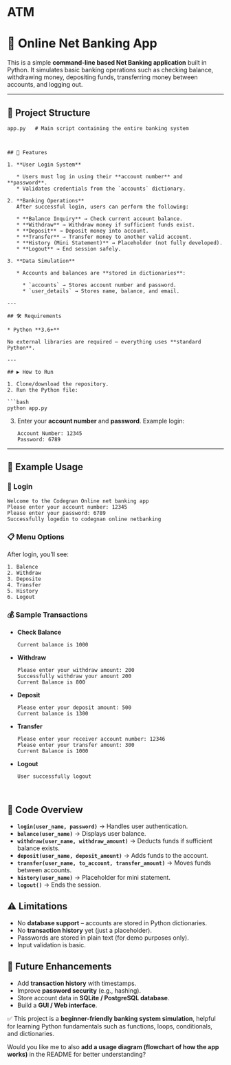 # ATM

# 🏦 Online Net Banking App

This is a simple **command-line based Net Banking application** built in Python. It simulates basic banking operations such as checking balance, withdrawing money, depositing funds, transferring money between accounts, and logging out.

---

## 📂 Project Structure

```
app.py   # Main script containing the entire banking system



## 🚀 Features

1. **User Login System**

   * Users must log in using their **account number** and **password**.
   * Validates credentials from the `accounts` dictionary.

2. **Banking Operations**
   After successful login, users can perform the following:

   * **Balance Inquiry** → Check current account balance.
   * **Withdraw** → Withdraw money if sufficient funds exist.
   * **Deposit** → Deposit money into account.
   * **Transfer** → Transfer money to another valid account.
   * **History (Mini Statement)** → Placeholder (not fully developed).
   * **Logout** → End session safely.

3. **Data Simulation**

   * Accounts and balances are **stored in dictionaries**:

     * `accounts` → Stores account number and password.
     * `user_details` → Stores name, balance, and email.

---

## 🛠️ Requirements

* Python **3.6+**

No external libraries are required – everything uses **standard Python**.

---

## ▶️ How to Run

1. Clone/download the repository.
2. Run the Python file:

```bash
python app.py
```

3. Enter your **account number** and **password**.
   Example login:

   ```
   Account Number: 12345
   Password: 6789
   ```

---

## 📖 Example Usage

### 🔑 Login

```text
Welcome to the Codegnan Online net banking app
Please enter your account number: 12345
Please enter your password: 6789
Successfully logedin to codegnan online netbanking
```

### 📋 Menu Options

After login, you’ll see:

```
1. Balence
2. Withdraw
3. Deposite
4. Transfer
5. History
6. Logout
```

### 💰 Sample Transactions

* **Check Balance**

  ```
  Current balance is 1000
  ```

* **Withdraw**

  ```
  Please enter your withdraw amount: 200
  Successfully withdraw your amount 200
  Current Balance is 800
  ```

* **Deposit**

  ```
  Please enter your deposit amount: 500
  Current balance is 1300
  ```

* **Transfer**

  ```
  Please enter your receiver account number: 12346
  Please enter your transfer amount: 300
  Current Balance is 1000
  ```

* **Logout**

  ```
  User successfully logout
  


## 🧩 Code Overview

* **`login(user_name, password)`** → Handles user authentication.
* **`balance(user_name)`** → Displays user balance.
* **`withdraw(user_name, withdraw_amount)`** → Deducts funds if sufficient balance exists.
* **`deposit(user_name, deposit_amount)`** → Adds funds to the account.
* **`transfer(user_name, to_account, transfer_amount)`** → Moves funds between accounts.
* **`history(user_name)`** → Placeholder for mini statement.
* **`logout()`** → Ends the session.


## ⚠️ Limitations

* No **database support** – accounts are stored in Python dictionaries.
* No **transaction history** yet (just a placeholder).
* Passwords are stored in plain text (for demo purposes only).
* Input validation is basic.


## 📌 Future Enhancements

* Add **transaction history** with timestamps.
* Improve **password security** (e.g., hashing).
* Store account data in **SQLite / PostgreSQL database**.
* Build a **GUI / Web interface**.


✅ This project is a **beginner-friendly banking system simulation**, helpful for learning Python fundamentals such as functions, loops, conditionals, and dictionaries.

Would you like me to also **add a usage diagram (flowchart of how the app works)** in the README for better understanding?
